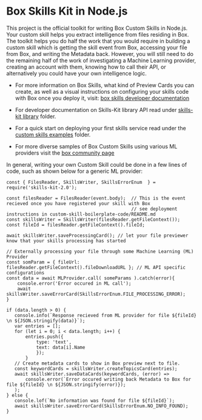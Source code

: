 # Box Skills Kit in Node.js 


This project is the official toolkit for writing Box Custom Skills in Node.js. Your custom skill helps you extract intelligence from files residing in Box. The toolkit helps you do half the work that you would require in building a custom skill which is getting the skill event from Box, accessing your file from Box, and writing the Metadata back. However, you will still need to do the remaining half of the work of investigating a Machine Learning provider, creating an account with them, knowing how to call their API, or alternatively you could have your own intelligence logic. 


* For more information on Box Skills, what kind of Preview Cards you can create, as well as a visual instructions on configuring your skills code with Box once you deploy it, visit: [box skills developer documentation](https://developer.box.com/docs/box-skills) 

* For developer documentation on Skills-Kit library API read under [skills-kit library](skills-kit-library) folder.
* For a quick start on deploying your first skills service read under the [custom skills examples](custom-skill-example-code) folder.
* For more diverse samples of Box Custom Skills using various ML providers visit the [box community page](https://github.com/box-community)


In general, writing your own Custom Skill could be done in a few lines of code, such as shown below for a generic ML provider:


```
const { FilesReader, SkillsWriter, SkillsErrorEnum  } = require('skills-kit-2.0');

const filesReader = FilesReader(event.body);  // This is the event recieved once you have registered your skill with Box
                                              // see deployment instructions in custom-skill-boilerplate-code/README.md
const skillsWriter = SkillsWriter(filesReader.getFileContext());
const fileId = filesReader.getFileContext().fileId;

await skillsWriter.saveProcessingCard(); // let your file previewer know that your skills processing has started

// Externally processing your file through some Machine Learning (ML) Provider
const somParam = { fileUrl: filesReader.getFileContext().fileDownloadURL }; // ML API specific configurations
const data = await MLProvider.call( someParams ).catch(error){
    console.error('Error occured in ML call');
    await skillsWriter.saveErrorCard(SkillsErrorEnum.FILE_PROCESSING_ERROR);
} 

if (data.length > 0) {
   console.info(`Response recieved from ML provider for file ${fileId} \n ${JSON.stringify(data)}`);
   var entries = [];
   for (let i = 0; i < data.length; i++) {
       entries.push({
           type: 'text',
           text: data[i].Name
           });
       } 
   // Create metadata cards to show in Box preview next to file.
   const keywordCards = skillsWriter.createTopicsCard(entries);
   await skillsWriter.saveDataCards(keywordCards, (error) =>
       console.error(`Error occured writing back Metadata to Box for file ${fileId} \n ${JSON.stringify(error)});
   );
} else {
   console.lof(`No information was found for file ${fileId}`);
   await skillsWriter.saveErrorCard(SkillsErrorEnum.NO_INFO_FOUND);
}
   
```
